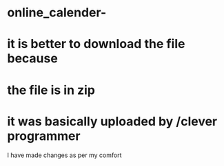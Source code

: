 # online_calender-
# it is better to download the file because
# the file is in zip 
# it was basically uploaded by /clever programmer
I have made changes as per my comfort
